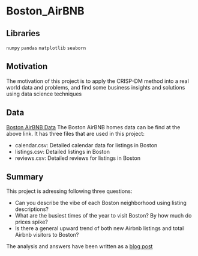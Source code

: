 # Boston_AirBNB

## Libraries
`numpy`
`pandas`
`matplotlib`
`seaborn`

## Motivation
The motivation of this project is to apply the CRISP-DM method into a real world data and problems, and find some business insights and solutions using data science techniques

## Data
[Boston AirBNB Data](https://www.kaggle.com/airbnb/boston)
The Boston AirBNB homes data can be find at the above link. It has three files that are used in this project:

- calendar.csv: Detailed calendar data for listings in Boston
- listings.csv: Detailed listings in Boston
- reviews.csv: Detailed reviews for listings in Boston

## Summary
This project is adressing following three questions:
- Can you describe the vibe of each Boston neighborhood using listing descriptions?
- What are the busiest times of the year to visit Boston? By how much do prices spike?
- Is there a general upward trend of both new Airbnb listings and total Airbnb visitors to Boston?

The analysis and answers have been written as a [blog post](https://zhiruiwang.github.io/Boston-Airbnb/)